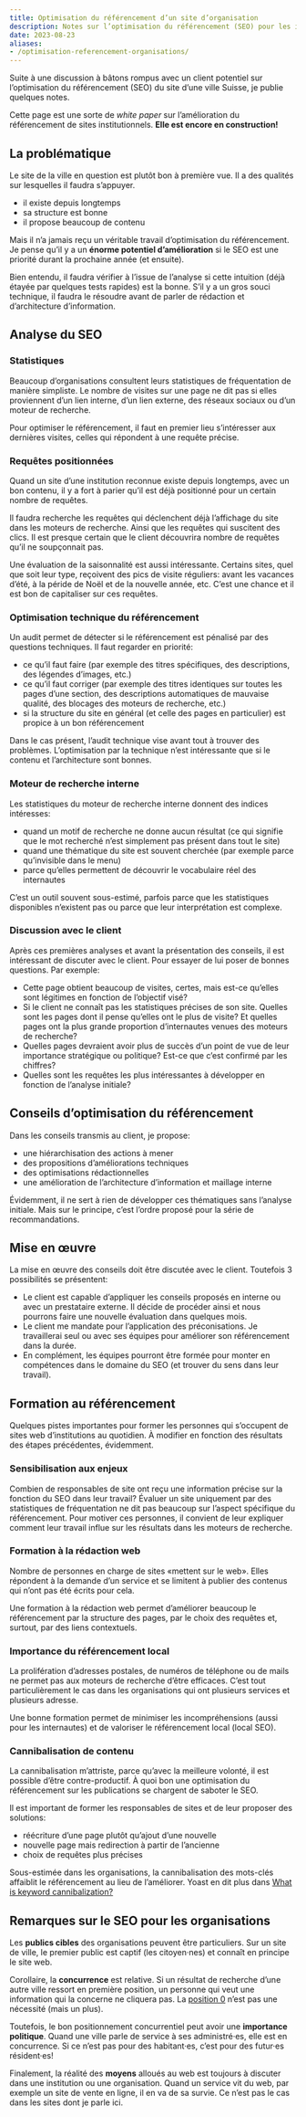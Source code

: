 ```yaml
---
title: Optimisation du référencement d’un site d’organisation
description: Notes sur l’optimisation du référencement (SEO) pour les institutions et organisations, pour un travail efficace et adapté aux moyens.
date: 2023-08-23
aliases:
- /optimisation-referencement-organisations/
---
```


Suite à une discussion à bâtons rompus avec un client potentiel sur l’optimisation du référencement (SEO) du site d’une ville Suisse, je publie quelques notes.

Cette page est une sorte de *white paper* sur l’amélioration du référencement de sites institutionnels. **Elle est encore en construction!**

## La problématique
Le site de la ville en question est plutôt bon à première vue. Il a des qualités sur lesquelles il faudra s’appuyer.

- il existe depuis longtemps
- sa structure est bonne
- il propose beaucoup de contenu

Mais il n’a jamais reçu un véritable travail d’optimisation du référencement. Je pense qu’il y a un **énorme potentiel d’amélioration** si le SEO est une priorité durant la prochaine année (et ensuite).

Bien entendu, il faudra vérifier à l’issue de l’analyse si cette intuition (déjà étayée par quelques tests rapides) est la bonne. S’il y a un gros souci technique, il faudra le résoudre avant de parler de rédaction et d’architecture d’information.

## Analyse du SEO

### Statistiques

Beaucoup d’organisations consultent leurs statistiques de fréquentation de manière simpliste. Le nombre de visites sur une page ne dit pas si elles proviennent d’un lien interne, d’un lien externe, des réseaux sociaux ou d’un moteur de recherche.

Pour optimiser le référencement, il faut en premier lieu s’intéresser aux dernières visites, celles qui répondent à une requête précise.

### Requêtes positionnées

Quand un site d’une institution reconnue existe depuis longtemps, avec un bon contenu, il y a fort à parier qu’il est déjà positionné pour un certain nombre de requêtes.

Il faudra recherche les requêtes qui déclenchent déjà l’affichage du site dans les moteurs de recherche. Ainsi que les requêtes qui suscitent des clics. Il est presque certain que le client découvrira nombre de requêtes qu’il ne soupçonnait pas.

Une évaluation de la saisonnalité est aussi intéressante. Certains sites, quel que soit leur type, reçoivent des pics de visite réguliers: avant les vacances d’été, à la péride de Noël et de la nouvelle année, etc. C’est une chance et il est bon de capitaliser sur ces requêtes.

### Optimisation technique du référencement

Un audit permet de détecter si le référencement est pénalisé par des questions techniques. Il faut regarder en priorité:

- ce qu’il faut faire (par exemple des titres spécifiques, des descriptions, des légendes d’images, etc.)
- ce qu’il faut corriger (par exemple des titres identiques sur toutes les pages d’une section, des descriptions automatiques de mauvaise qualité, des blocages des moteurs de recherche, etc.)
- si la structure du site en général (et celle des pages en particulier) est propice à un bon référencement

Dans le cas présent, l’audit technique vise avant tout à trouver des problèmes. L’optimisation par la technique n’est intéressante que si le contenu et l’architecture sont bonnes.

### Moteur de recherche interne

Les statistiques du moteur de recherche interne donnent des indices intéresses:

- quand un motif de recherche ne donne aucun résultat (ce qui signifie que le mot recherché n’est simplement pas présent dans tout le site)
- quand une thématique du site est souvent cherchée (par exemple parce qu’invisible dans le menu)
- parce qu’elles permettent de découvrir le vocabulaire réel des internautes

C’est un outil souvent sous-estimé, parfois parce que les statistiques disponibles n’existent pas ou parce que leur interprétation est complexe.

### Discussion avec le client

Après ces premières analyses et avant la présentation des conseils, il est intéressant de discuter avec le client. Pour essayer de lui poser de bonnes questions. Par exemple:

- Cette page obtient beaucoup de visites, certes, mais est-ce qu’elles sont légitimes en fonction de l’objectif visé?
- Si le client ne connaît pas les statistiques précises de son site. Quelles sont les pages dont il pense qu’elles ont le plus de visite? Et quelles pages ont la plus grande proportion d’internautes venues des moteurs de recherche?
- Quelles pages devraient avoir plus de succès d’un point de vue de leur importance stratégique ou politique? Est-ce que c’est confirmé par les chiffres?
- Quelles sont les requêtes les plus intéressantes à développer en fonction de l’analyse initiale?

## Conseils d’optimisation du référencement

Dans les conseils transmis au client, je propose:

- une hiérarchisation des actions à mener
- des propositions d’améliorations techniques
- des optimisations rédactionnelles
- une amélioration de l’architecture d’information et maillage interne

Évidemment, il ne sert à rien de développer ces thématiques sans l’analyse initiale. Mais sur le principe, c’est l’ordre proposé pour la série de recommandations.

## Mise en œuvre

La mise en œuvre des conseils doit être discutée avec le client. Toutefois 3 possibilités se présentent:

- Le client est capable d’appliquer les conseils proposés en interne ou avec un prestataire externe. Il décide de procéder ainsi et nous pourrons faire une nouvelle évaluation dans quelques mois.
- Le client me mandate pour l’application des préconisations. Je travaillerai seul ou avec ses équipes pour améliorer son référencement dans la durée.
- En complément, les équipes pourront être formée pour monter en compétences dans le domaine du SEO (et trouver du sens dans leur travail).

## Formation au référencement

Quelques pistes importantes pour former les personnes qui s’occupent de sites web d’institutions au quotidien. À modifier en fonction des résultats des étapes précédentes, évidemment.

### Sensibilisation aux enjeux

Combien de responsables de site ont reçu une information précise sur la fonction du SEO dans leur travail? Évaluer un site uniquement par des statistiques de fréquentation ne dit pas beaucoup sur l’aspect spécifique du référencement. Pour motiver ces personnes, il convient de leur expliquer comment leur travail influe sur les résultats dans les moteurs de recherche.

### Formation à la rédaction web

Nombre de personnes en charge de sites «mettent sur le web». Elles répondent à la demande d’un service et se limitent à publier des contenus qui n’ont pas été écrits pour cela.

Une formation à la rédaction web permet d’améliorer beaucoup le référencement par la structure des pages, par le choix des requêtes et, surtout, par des liens contextuels.

### Importance du référencement local

La prolifération d’adresses postales, de numéros de téléphone ou de mails ne permet pas aux moteurs de recherche d’être efficaces. C’est tout particulièrement le cas dans les organisations qui ont plusieurs services et plusieurs adresse.

Une bonne formation permet de minimiser les incompréhensions (aussi pour les internautes) et de valoriser le référencement local (local SEO).

### Cannibalisation de contenu

La cannibalisation m’attriste, parce qu’avec la meilleure volonté, il est possible d’être contre-productif. À quoi bon une optimisation du référencement sur les publications se chargent de saboter le SEO.

Il est important de former les responsables de sites et de leur proposer des solutions:

- réécriture d’une page plutôt qu’ajout d’une nouvelle
- nouvelle page mais redirection à partir de l’ancienne
- choix de requêtes plus précises

Sous-estimée dans les organisations, la cannibalisation des mots-clés affaiblit le référencement au lieu de l’améliorer. Yoast en dit plus dans [What is keyword cannibalization?](https://yoast.com/keyword-cannibalization/)

## Remarques sur le SEO pour les organisations

Les **publics cibles** des organisations peuvent être particuliers. Sur un site de ville, le premier public est captif (les citoyen·nes) et connaît en principe le site web.

Corollaire, la **concurrence** est relative. Si un résultat de recherche d’une autre ville ressort en première position, un personne qui veut une information qui la concerne ne cliquera pas. La [position 0](https://www.abondance.com/20161213-17329-featured-snippet-position-zero-kezaco-video-seo.html) n’est pas une nécessité (mais un plus).

Toutefois, le bon positionnement concurrentiel peut avoir une **importance politique**. Quand une ville parle de service à ses administré·es, elle est en concurrence. Si ce n’est pas pour des habitant·es, c’est pour des futur·es résident·es!

Finalement, la réalité des **moyens** alloués au web est toujours à discuter dans une institution ou une organisation. Quand un service vit du web, par exemple un site de vente en ligne, il en va de sa survie. Ce n’est pas le cas dans les sites dont je parle ici.